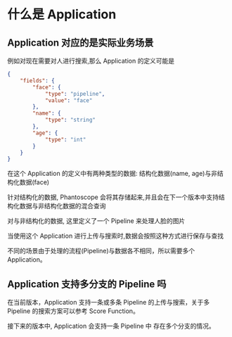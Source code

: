 # 什么是 Application
## Application 对应的是实际业务场景

例如对现在需要对人进行搜索,那么 Application 的定义可能是

```json
{
    "fields": {
        "face": {
            "type": "pipeline",
            "value": "face"
        },
        "name": {
            "type": "string"
        },
        "age": {
            "type": "int"
        }
    }
}
```
在这个 Application 的定义中有两种类型的数据: 结构化数据(name, age)与非结构化数据(face)

针对结构化的数据, Phantoscope 会将其存储起来,并且会在下一个版本中支持结构化数据与非结构化数据的混合查询

对与非结构化的数据, 这里定义了一个 Pipeline 来处理人脸的图片

当使用这个 Application 进行上传与搜索时,数据会按照这种方式进行保存与查找

不同的场景由于处理的流程(Pipeline)与数据各不相同，所以需要多个 Application。

## Application 支持多分支的 Pipeline 吗
在当前版本，Application 支持一条或多条 Pipeline 的上传与搜索，关于多 Pipeline 的搜索方案可以参考 Score Function。

接下来的版本中, Application 会支持一条 Pipeline 中 存在多个分支的情况。


